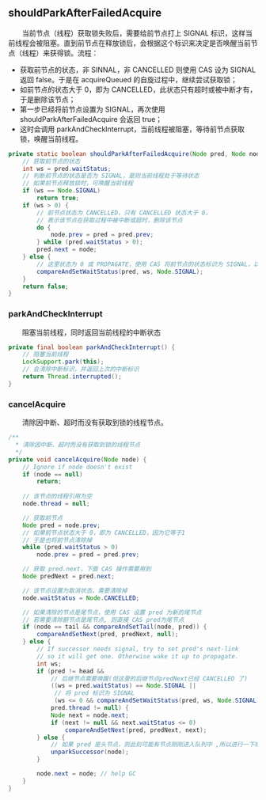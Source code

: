 
## shouldParkAfterFailedAcquire
　　当前节点（线程）获取锁失败后，需要给前节点打上 SIGNAL 标识，这样当前线程会被阻塞。直到前节点在释放锁后，会根据这个标识来决定是否唤醒当前节点（线程）来获得锁。流程：
  
- 获取前节点的状态，非 SINNAL，非 CANCELLED 则使用 CAS 设为 SIGNAL 返回 false。于是在 acquireQueued 的自旋过程中，继续尝试获取锁；
- 如前节点的状态大于 0，即为 CANCELLED，此状态只有超时或被中断才有，于是删除该节点；
- 第一步已经将前节点设置为 SIGNAL，再次使用 shouldParkAfterFailedAcquire 会返回 true；
- 这时会调用 parkAndCheckInterrupt，当前线程被阻塞，等待前节点获取锁，唤醒当前线程。


```java
private static boolean shouldParkAfterFailedAcquire(Node pred, Node node) {
    // 获取前节点的状态
    int ws = pred.waitStatus;
    // 判断前节点的状态是否为 SIGNAL，是则当前线程处于等待状态
    // 如果前节点释放锁时，可唤醒当前线程
    if (ws == Node.SIGNAL)
        return true;
    if (ws > 0) {
        // 前节点状态为 CANCELLED，只有 CANCELLED 状态大于 0，
        // 表示该节点在获取过程中被中断或超时，删除该节点
        do {
            node.prev = pred = pred.prev;
        } while (pred.waitStatus > 0);
        pred.next = node;
    } else {
        // 这里状态为 0 或 PROPAGATE，使用 CAS 将前节点的状态标识为 SIGNAL，以便可唤醒后续节点（线程）                              
        compareAndSetWaitStatus(pred, ws, Node.SIGNAL);
    }
    return false;
}
```

### parkAndCheckInterrupt
　　阻塞当前线程，同时返回当前线程的中断状态

```java
private final boolean parkAndCheckInterrupt() {
    // 阻塞当前线程
    LockSupport.park(this);
    // 会清除中断标识，并返回上次的中断标识
    return Thread.interrupted();
}
```

### cancelAcquire
　　清除因中断、超时而没有获取到锁的线程节点。

```java
/**
  * 清除因中断、超时而没有获取到锁的线程节点
  */
private void cancelAcquire(Node node) {
    // Ignore if node doesn't exist
    if (node == null)
        return;
    
    // 该节点的线程引用为空
    node.thread = null;

    // 获取前节点
    Node pred = node.prev;
    // 如果前节点状态大于 0，即为 CANCELLED，因为它等于1
    // 于是也将前节点清除掉
    while (pred.waitStatus > 0)
        node.prev = pred = pred.prev;

    // 获取 pred.next，下面 CAS 操作需要用到
    Node predNext = pred.next;

    // 该节点设置为取消状态，需要清除掉
    node.waitStatus = Node.CANCELLED;

    // 如果清除的节点是尾节点，使用 CAS 设置 pred 为新的尾节点
    // 若需要清除额节点是尾节点, 则直接 CAS pred为尾节点
    if (node == tail && compareAndSetTail(node, pred)) {
        compareAndSetNext(pred, predNext, null);
    } else {
        // If successor needs signal, try to set pred's next-link
        // so it will get one. Otherwise wake it up to propagate.
        int ws;
        if (pred != head &&
            // 后继节点需要唤醒(但这里的后继节点predNext已经 CANCELLED 了)
            ((ws = pred.waitStatus) == Node.SIGNAL ||
             // 将 pred 标识为 SIGNAL
             (ws <= 0 && compareAndSetWaitStatus(pred, ws, Node.SIGNAL))) &&
            pred.thread != null) {
            Node next = node.next;
            if (next != null && next.waitStatus <= 0)
                compareAndSetNext(pred, predNext, next);
        } else {
            // 如果 pred 是头节点，则此刻可能有节点刚刚进入队列中 ,所以进行一下唤醒
            unparkSuccessor(node);
        }

        node.next = node; // help GC
    }
}
```
